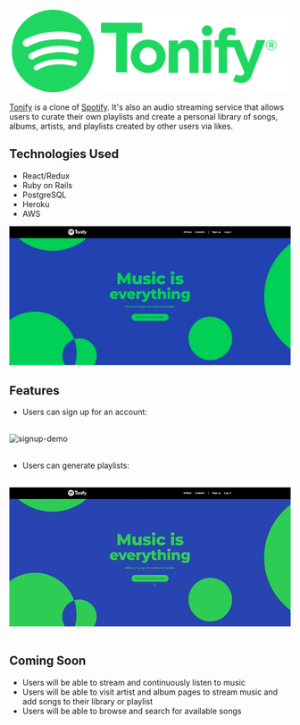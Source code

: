 <div><img src="app/assets/images/Tonify_RGB.png" alt="logo" width="500"></div>

[Tonify](https://tonify.herokyapp.com/#/) is a clone of [Spotify](https://www.spotify.com/). It's also an audio streaming service that allows users to curate their own playlists and create a personal library of songs, albums, artists, and playlists created by other users via likes.

## Technologies Used
- React/Redux
- Ruby on Rails
- PostgreSQL
- Heroku
- AWS

![Splash Page](https://github.com/pramirez23/Tonify/blob/main/app/assets/images/Tonify_Splash.png)

## Features

- Users can sign up for an account:

<br/>
<div><img src="/app/assets/images/signup_demo.gif" alt="signup-demo"></div>
<br/>

- Users can generate playlists:

<br/>
<div><img src="/app/assets/images/playlist_demo.gif" alt="playlist-demo"></div>
<br/>

## Coming Soon
- Users will be able to stream and continuously listen to music
- Users will be able to visit artist and album pages to stream music and add songs to their library or playlist
- Users will be able to browse and search for available songs
